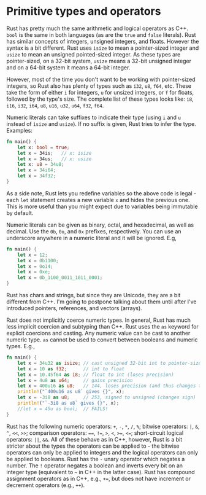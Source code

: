 # Primitive types and operators

Rust has pretty much the same arithmetic and logical operators as C++. `bool` is
the same in both languages (as are the `true` and `false` literals). Rust has
similar concepts of integers, unsigned integers, and floats. However the syntax
is a bit different. Rust uses `isize` to mean a pointer-sized integer and `usize` to mean an
unsigned pointed-sized integer. As these types are pointer-sized, on a 32-bit system,
`usize` means a 32-bit unsigned integer and on a 64-bit system it means a 64-bit integer.

However, most of the time you don't want to be working with pointer-sized integers,
so Rust also has plenty of types such as `i32`, `u8`, `f64`, etc. These take the form of
either `i` for integers, `u` for unsized integers, or `f` for floats, followed by the
type's size. The complete list of these types looks like: `i8`, `i16`, `i32`, `i64`,
`u8`, `u16`, `u32`, `u64`, `f32`, `f64`.

Numeric literals can take suffixes to indicate their type (using `i` and `u`
instead of `isize` and `usize`). If no suffix is given, Rust tries to infer the
type. Examples:

```rust
fn main() {
    let x: bool = true;
    let x = 34is;   // x: isize
    let x = 34us;   // x: usize
    let x: u8 = 34u8;
    let x = 34i64;
    let x = 34f32;
}
```

As a side note, Rust lets you redefine variables so the above code is legal -
each `let` statement creates a new variable `x` and hides the previous one. This
is more useful than you might expect due to variables being immutable by
default.

Numeric literals can be given as binary, octal, and hexadecimal, as well as
decimal. Use the `0b`, `0o`, and `0x` prefixes, respectively. You can use an
underscore anywhere in a numeric literal and it will be ignored. E.g,

```rust
fn main() {
    let x = 12;
    let x = 0b1100;
    let x = 0o14;
    let x = 0xe;
    let x = 0b_1100_0011_1011_0001;
}
```

Rust has chars and strings, but since they are Unicode, they are a bit different
from C++. I'm going to postpone talking about them until after I've introduced
pointers, references, and vectors (arrays).

Rust does not implicitly coerce numeric types. In general, Rust has much less
implicit coercion and subtyping than C++. Rust uses the `as` keyword for
explicit coercions and casting. Any numeric value can be cast to another numeric
type. `as` cannot be used to convert between booleans and numeric types. E.g.,

```rust
fn main() {
    let x = 34u32 as isize; // cast unsigned 32-bit int to pointer-sized int
    let x = 10 as f32;      // int to float
    let x = 10.45f64 as i8; // float to int (loses precision)
    let x = 4u8 as u64;     // gains precision
    let x = 400u16 as u8;   // 144, loses precision (and thus changes the value)
    println!("`400u16 as u8` gives {}", x);
    let x = -3i8 as u8;     // 253, signed to unsigned (changes sign)
    println!("`-3i8 as u8` gives {}", x);
    //let x = 45u as bool;  // FAILS!
}
```

Rust has the following numeric operators: `+`, `-`, `*`, `/`, `%`; bitwise
operators: `|`, `&`, `^`, `<<`, `>>`; comparison operators: `==`, `!=`, `>`,
`<`, `>=`, `<=`; short-circuit logical operators: `||`, `&&`. All of these
behave as in C++, however, Rust is a bit stricter about the types the operators
can be applied to - the bitwise operators can only be applied to integers and
the logical operators can only be applied to booleans. Rust has the `-` unary
operator which negates a number. The `!` operator negates a boolean and inverts
every bit on an integer type (equivalent to `~` in C++ in the latter case). Rust
has compound assignment operators as in C++, e.g., `+=`, but does not have
increment or decrement operators (e.g., `++`).
